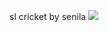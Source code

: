 sl cricket
by senila
<img src="https://images.hindustantimes.com/img/2022/09/06/550x309/Emirates-Asia-Cup-Cricket-105_1662488834543_1662488834543_1662489381287_1662489381287.jpg"/>
